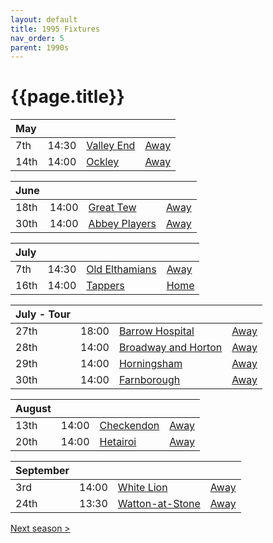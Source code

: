 ```yaml
---
layout: default
title: 1995 Fixtures
nav_order: 5
parent: 1990s
---
```


# {{page.title}}

| May |  |  |  |
|:---|:---|:---|:---|
| 7th | 14:30 | [Valley End](valley-end) | [Away](https://goo.gl/maps/nmiXsK8NVvZtpB1GA) |
| 14th | 14:00 | [Ockley](ockley) | [Away](https://goo.gl/maps/vmhvFhbrVZGrsXAAA) |

| June |  |  |  |
|:---|:---|:---|:---|
| 18th | 14:00 | [Great Tew](great-tew) | [Away](https://goo.gl/maps/n8Jm7qt2o6YiUF4c6) |
| 30th | 14:00 | [Abbey Players](abbey-players) | [Away](https://goo.gl/maps/n8Jm7qt2o6YiUF4c6) |

| July |  |  |  |
|:---|:---|:---|:---|
| 7th | 14:30 | [Old Elthamians](old-elthamians) | [Away](https://goo.gl/maps/FQbBNZQTFggEmhfv9) |
| 16th | 14:00 | [Tappers](tappers) | [Home](https://goo.gl/maps/w2skeCXwzZTEh7e26) |

| July - Tour |  |  |  |
|:---|:---|:---|:---|
| 27th | 18:00 | [Barrow Hospital](barrow-hospital) | [Away]() |
| 28th | 14:00 | [Broadway and Horton](broadway-and-horton) | [Away](https://goo.gl/maps/orv3RETHUX95dBWv7) |
| 29th | 14:00 | [Horningsham](horningsham) | [Away](https://goo.gl/maps/SNpXcsajYDXfjmff7) |
| 30th | 14:00 | [Farnborough](farnborough) | [Away](https://goo.gl/maps/G4iH2NHYzVD4aPhM6) |

| August |  |  |  |
|:---|:---|:---|:---|
| 13th | 14:00 | [Checkendon](checkendon) | [Away](https://goo.gl/maps/K3d3vM6qD7qv9Y1S7) |
| 20th | 14:00 | [Hetairoi](hetairoi) | [Away](https://goo.gl/maps/AfwCKu9WW93YqXJa6) |

| September |  |  |  |
|:---|:---|:---|:---|
| 3rd | 14:00 | [White Lion](white-lion) | [Away]() |
| 24th | 13:30 | [Watton-at-Stone](watton-at-stone) | [Away](https://goo.gl/maps/JPBQawMsjLgYtVHk9) |

[Next season >](../1996)